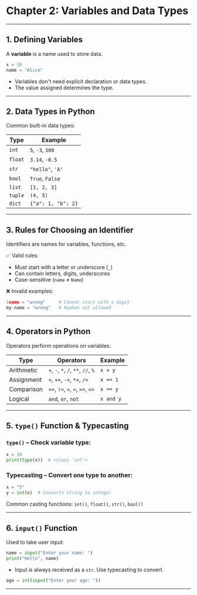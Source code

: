 # Chapter 2: Variables and Data Types

---

## 1. Defining Variables

A **variable** is a name used to store data.

```python
x = 10
name = "Alice"
```

* Variables don't need explicit declaration or data types.
* The value assigned determines the type.

---

## 2. Data Types in Python

Common built-in data types:

| Type       | Example           |
|------------|-------------------|
| `int`      | `5`, `-3`, `100`  |
| `float`    | `3.14`, `-0.5`    |
| `str`      | `"hello"`, `'A'`  |
| `bool`     | `True`, `False`   |
| `list`     | `[1, 2, 3]`       |
| `tuple`    | `(4, 5)`          |
| `dict`     | `{"a": 1, "b": 2}`|

---

## 3. Rules for Choosing an Identifier

Identifiers are names for variables, functions, etc.

✅ Valid rules:
- Must start with a letter or underscore (`_`)
- Can contain letters, digits, underscores
- Case-sensitive (`name` ≠ `Name`)

❌ Invalid examples:
```python
1name = "wrong"     # Cannot start with a digit
my-name = "wrong"   # Hyphen not allowed
```

---

## 4. Operators in Python

Operators perform operations on variables.

| Type            | Operators               | Example        |
|-----------------|-------------------------|----------------|
| Arithmetic      | `+`, `-`, `*`, `/`, `**`, `//`, `%` | `x + y` |
| Assignment      | `=`, `+=`, `-=`, `*=`, `/=` | `x += 1`     |
| Comparison      | `==`, `!=`, `>`, `<`, `>=`, `<=` | `x == y` |
| Logical         | `and`, `or`, `not`       | `x and y`     |

---

## 5. `type()` Function & Typecasting

### `type()` – Check variable type:

```python
x = 10
print(type(x))  # <class 'int'>
```

### Typecasting – Convert one type to another:

```python
x = "5"
y = int(x)  # Converts string to integer
```

Common casting functions: `int()`, `float()`, `str()`, `bool()`

---

## 6. `input()` Function

Used to take user input:

```python
name = input("Enter your name: ")
print("Hello", name)
```

* Input is always received as a `str`. Use typecasting to convert.

```python
age = int(input("Enter your age: "))
```

---
